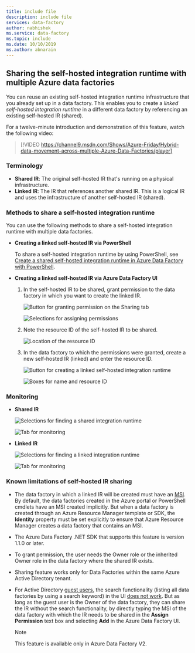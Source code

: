 ```yaml
---
title: include file
description: include file
services: data-factory
author: nabhishek
ms.service: data-factory
ms.topic: include
ms.date: 10/10/2019
ms.author: abnarain
---
```


## Sharing the self-hosted integration runtime with multiple Azure data factories

You can reuse an existing self-hosted integration runtime infrastructure that you already set up in a data factory. This enables you to create a *linked self-hosted integration runtime* in a different data factory by referencing an existing self-hosted IR (shared).

For a twelve-minute introduction and demonstration of this feature, watch the following video:

> [!VIDEO https://channel9.msdn.com/Shows/Azure-Friday/Hybrid-data-movement-across-multiple-Azure-Data-Factories/player]

### Terminology

- **Shared IR**: The original self-hosted IR that's running on a physical infrastructure.  
- **Linked IR**: The IR that references another shared IR. This is a logical IR and uses the infrastructure of another self-hosted IR (shared).

### Methods to share a self-hosted integration runtime

You can use the following methods to share a self-hosted integration runtime with multiple data factories.

- **Creating a linked self-hosted IR via PowerShell**

  To share a self-hosted integration runtime by using PowerShell, see [Create a shared self-hosted integration runtime in Azure Data Factory with PowerShell](../articles/data-factory/create-shared-self-hosted-integration-runtime-powershell.md).

- **Creating a linked self-hosted IR via Azure Data Factory UI**

  1. In the self-hosted IR to be shared, grant permission to the data factory in which you want to create the linked IR.
      
      ![Button for granting permission on the Sharing tab](../articles/data-factory/media/create-self-hosted-integration-runtime/grant-permissions-IR-sharing.png)
      
      ![Selections for assigning permissions](../articles/data-factory/media/create-self-hosted-integration-runtime/3_rbac_permissions.png)     
    
  2. Note the resource ID of the self-hosted IR to be shared.
      
      ![Location of the resource ID](../articles/data-factory/media/create-self-hosted-integration-runtime/4_ResourceID_self-hostedIR.png)
    
  3. In the data factory to which the permissions were granted, create a new self-hosted IR (linked) and enter the resource ID.
      
      ![Button for creating a linked self-hosted integration runtime](../articles/data-factory/media/create-self-hosted-integration-runtime/6_create-linkedIR_2.png)
      
      ![Boxes for name and resource ID](../articles/data-factory/media/create-self-hosted-integration-runtime/6_create-linkedIR_3.png)

### Monitoring

- **Shared IR**

  ![Selections for finding a shared integration runtime](../articles/data-factory/media/create-self-hosted-integration-runtime/Contoso-shared-IR.png)

  ![Tab for monitoring](../articles/data-factory/media/create-self-hosted-integration-runtime/contoso-shared-ir-monitoring.png)

- **Linked IR**

  ![Selections for finding a linked integration runtime](../articles/data-factory/media/create-self-hosted-integration-runtime/Contoso-linked-ir.png)

  ![Tab for monitoring](../articles/data-factory/media/create-self-hosted-integration-runtime/Contoso-linked-ir-monitoring.png)

### Known limitations of self-hosted IR sharing

* The data factory in which a linked IR will be created must have an [MSI](https://docs.microsoft.com/azure/active-directory/managed-service-identity/overview). By default, the data factories created in the Azure portal or PowerShell cmdlets have an MSI created implicitly. But when a data factory is created through an Azure Resource Manager template or SDK, the **Identity** property must be set explicitly to ensure that Azure Resource Manager creates a data factory that contains an MSI. 

* The Azure Data Factory .NET SDK that supports this feature is version 1.1.0 or later.

* To grant permission, the user needs the Owner role or the inherited Owner role in the data factory where the shared IR exists.

* Sharing feature works only for Data Factories within the same Azure Active Directory tenant.

* For Active Directory [guest users](https://docs.microsoft.com/azure/active-directory/governance/manage-guest-access-with-access-reviews), the search functionality (listing all data factories by using a search keyword) in the UI [does not work](https://msdn.microsoft.com/library/azure/ad/graph/howto/azure-ad-graph-api-permission-scopes#SearchLimits). But as long as the guest user is the Owner of the data factory, they can share the IR without the search functionality, by directly typing the MSI of the data factory with which the IR needs to be shared in the **Assign Permission** text box and selecting **Add** in the Azure Data Factory UI. 

  > [!NOTE]
  > This feature is available only in Azure Data Factory V2. 
